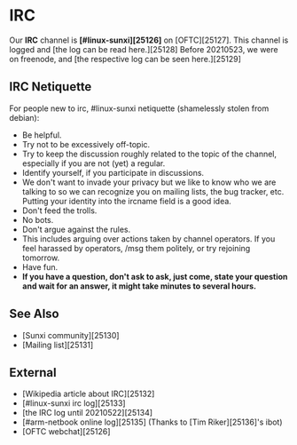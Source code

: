 # IRC
Our **IRC** channel is **[#linux-sunxi][25126]** on [OFTC][25127]. 
This channel is logged and [the log can be read here.][25128]
Before 20210523, we were on freenode, and [the respective log can be seen here.][25129]
## IRC Netiquette
For people new to irc, #linux-sunxi netiquette (shamelessly stolen from debian): 
  * Be helpful.
  * Try not to be excessively off-topic.
  * Try to keep the discussion roughly related to the topic of the channel, especially if you are not (yet) a regular.
  * Identify yourself, if you participate in discussions.
  * We don't want to invade your privacy but we like to know who we are talking to so we can recognize you on mailing lists, the bug tracker, etc. Putting your identity into the ircname field is a good idea.
  * Don't feed the trolls.
  * No bots.
  * Don't argue against the rules.
  * This includes arguing over actions taken by channel operators. If you feel harassed by operators, /msg them politely, or try rejoining tomorrow.
  * Have fun.
  * **If you have a question, don't ask to ask, just come, state your question and wait for an answer, it might take minutes to several hours.**

## See Also
  * [Sunxi community][25130]
  * [Mailing list][25131]

## External
  * [Wikipedia article about IRC][25132]
  * [#linux-sunxi irc log][25133]
  * [the IRC log until 20210522][25134]
  * [#arm-netbook online log][25135] (Thanks to [Tim Riker][25136]'s ibot)
  * [OFTC webchat][25126]
